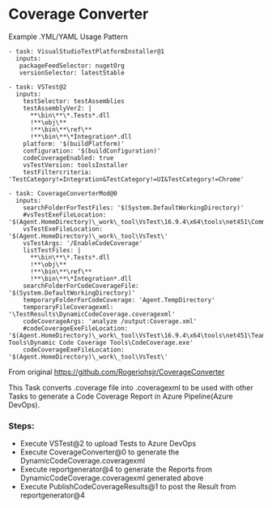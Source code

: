 # Coverage Converter

Example .YML/YAML Usage Pattern

```
- task: VisualStudioTestPlatformInstaller@1
  inputs:
   packageFeedSelector: nugetOrg
   versionSelector: latestStable

- task: VSTest@2
  inputs:
    testSelector: testAssemblies
    testAssemblyVer2: |
      **\bin\**\*.Tests*.dll
      !**\obj\** 
      !**\bin\**\ref\**
      !**\bin\**\*Integration*.dll
    platform: '$(buildPlatform)'
    configuration: '$(buildConfiguration)'
    codeCoverageEnabled: true
    vsTestVersion: toolsInstaller
    testFiltercriteria: 'TestCategory!=Integration&TestCategory!=UI&TestCategory!=Chrome'

- task: CoverageConverterMod@0
  inputs:
    searchFolderForTestFiles: '$(System.DefaultWorkingDirectory)'
    #vsTestExeFileLocation: '$(Agent.HomeDirectory)\_work\_tool\VsTest\16.9.4\x64\tools\net451\Common7\IDE\Extensions\TestPlatform\vstest.console.exe'
    vsTestExeFileLocation: '$(Agent.HomeDirectory)\_work\_tool\VsTest\'
    vsTestArgs: '/EnableCodeCoverage'
    listTestFiles: |
      **\bin\**\*.Tests*.dll
      !**\obj\** 
      !**\bin\**\ref\**
      !**\bin\**\*Integration*.dll
    searchFolderForCodeCoverageFile: '$(System.DefaultWorkingDirectory)'
    temporaryFolderForCodeCoverage: 'Agent.TempDirectory'
    temporaryFileCoveragexml: '\TestResults\DynamicCodeCoverage.coveragexml'
    codeCoverageArgs: 'analyze /output:Coverage.xml'
    #codeCoverageExeFileLocation: '$(Agent.HomeDirectory)\_work\_tool\VsTest\16.9.4\x64\tools\net451\Team Tools\Dynamic Code Coverage Tools\CodeCoverage.exe'
    codeCoverageExeFileLocation: '$(Agent.HomeDirectory)\_work\_tool\VsTest\'
```

From original https://github.com/Rogeriohsjr/CoverageConverter

This Task converts .coverage file into .coveragexml to be used with other Tasks to generate a Code Coverage Report in Azure Pipeline(Azure DevOps).

### Steps:
- Execute VSTest@2 to upload Tests to Azure DevOps
- Execute CoverageConverter@0 to generate the DynamicCodeCoverage.coveragexml
- Execute reportgenerator@4 to generate the Reports from DynamicCodeCoverage.coveragexml generated above
- Execute PublishCodeCoverageResults@1 to post the Result from reportgenerator@4
